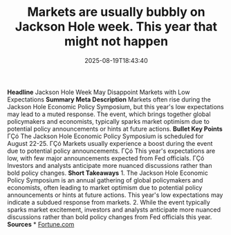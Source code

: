 ﻿---
title: "Markets are usually bubbly on Jackson Hole week. This year that might not happen"
date: "2025-08-19T18:43:40"
category: "Markets"
summary: ""
slug: "markets are usually bubbly on jackson hole week this year th"
source_urls:
  - "https://fortune.com/2025/08/19/markets-jackson-hole-stocks-fed/"
seo:
  title: "Markets are usually bubbly on Jackson Hole week. This year that might not happen | Hash n Hedge"
  description: ""
  keywords: ["news", "markets", "brief"]
---
**Headline** Jackson Hole Week May Disappoint Markets with Low Expectations  **Summary Meta Description** Markets often rise during the Jackson Hole Economic Policy Symposium, but this year's low expectations may lead to a muted response. The event, which brings together global policymakers and economists, typically sparks market optimism due to potential policy announcements or hints at future actions.  **Bullet Key Points**  ΓÇó The Jackson Hole Economic Policy Symposium is scheduled for August 22-25. ΓÇó Markets usually experience a boost during the event due to potential policy announcements. ΓÇó This year's expectations are low, with few major announcements expected from Fed officials. ΓÇó Investors and analysts anticipate more nuanced discussions rather than bold policy changes.  **Short Takeaways**  1. The Jackson Hole Economic Policy Symposium is an annual gathering of global policymakers and economists, often leading to market optimism due to potential policy announcements or hints at future actions. This year's low expectations may indicate a subdued response from markets. 2. While the event typically sparks market excitement, investors and analysts anticipate more nuanced discussions rather than bold policy changes from Fed officials this year.  **Sources**  * [Fortune.com](https://fortune.com/2025/08/19/markets-jackson-hole-stocks-fed/) 
